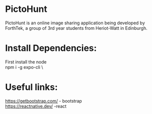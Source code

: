 # PictoHunt

PictoHunt is an online image sharing application being developed by ForthTek, a group of 3rd year students from Heriot-Watt in Edinburgh.

# Install Dependencies:

First install the node \
npm i -g expo-cli \

# Useful links:

https://getbootstrap.com/ - bootstrap \
https://reactnative.dev/ -react
